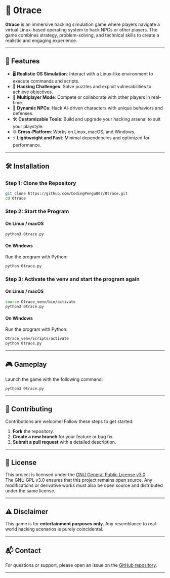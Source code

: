 # 🚀 0trace

**0trace** is an immersive hacking simulation game where players navigate a virtual Linux-based operating system to hack NPCs or other players. The game combines strategy, problem-solving, and technical skills to create a realistic and engaging experience.

---

## 🌟 Features

- 🖥️ **Realistic OS Simulation**: Interact with a Linux-like environment to execute commands and scripts.
- 🧩 **Hacking Challenges**: Solve puzzles and exploit vulnerabilities to achieve objectives.
- 🤝 **Multiplayer Mode**: Compete or collaborate with other players in real-time.
- 🤖 **Dynamic NPCs**: Hack AI-driven characters with unique behaviors and defenses.
- 🛠️ **Customizable Tools**: Build and upgrade your hacking arsenal to suit your playstyle.
- 🌐 **Cross-Platform**: Works on Linux, macOS, and Windows.
- ⚡ **Lightweight and Fast**: Minimal dependencies and optimized for performance.

---

## 🛠️ Installation

### Step 1: Clone the Repository
```bash
git clone https://github.com/CodingPengu007/0trace.git
cd 0trace
```

### Step 2: Start the Program

#### On Linux / macOS
```bash
python3 0trace.py
```

#### On Windows
Run the program with Python:
```bash
python 0trace.py
```

### Step 3: Activate the venv and start the program again

#### On Linux / macOS
```bash
source Otrace_venv/bin/activate
python3 0trace.py
```

#### On Windows
Run the program with Python:
```bash
Otrace_venv/Scripts/activate
python 0trace.py
```

---

## 🎮 Gameplay

Launch the game with the following command:
```bash
python3 0trace.py
```

---

## 🤝 Contributing

Contributions are welcome! Follow these steps to get started:

1. **Fork** the repository.
2. **Create a new branch** for your feature or bug fix.
3. **Submit a pull request** with a detailed description.

---

## 📜 License

This project is licensed under the [GNU General Public License v3.0](LICENSE).  
The GNU GPL v3.0 ensures that this project remains open source. Any modifications or derivative works must also be open source and distributed under the same license.

---

## ⚠️ Disclaimer

This game is for **entertainment purposes only**. Any resemblance to real-world hacking scenarios is purely coincidental.

---

## 📬 Contact

For questions or support, please open an issue on the [GitHub repository](https://github.com/CodingPengu007/0trace).

---
